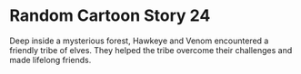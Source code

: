 # Random Cartoon Story 24

Deep inside a mysterious forest, Hawkeye and Venom encountered a friendly tribe of elves. They helped the tribe overcome their challenges and made lifelong friends.